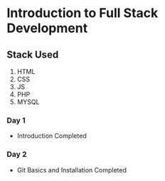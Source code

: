 # Introduction to Full Stack Development

## Stack Used

1. HTML
2. CSS
3. JS
4. PHP
5. MYSQL

### Day 1

- Introduction Completed

### Day 2

- Git Basics and Installation Completed